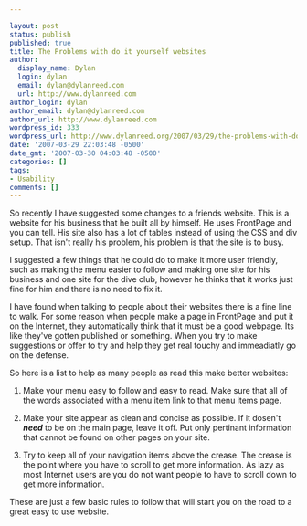 ```yaml
---

layout: post
status: publish
published: true
title: The Problems with do it yourself websites
author:
  display_name: Dylan
  login: dylan
  email: dylan@dylanreed.com
  url: http://www.dylanreed.com
author_login: dylan
author_email: dylan@dylanreed.com
author_url: http://www.dylanreed.com
wordpress_id: 333
wordpress_url: http://www.dylanreed.org/2007/03/29/the-problems-with-do-it-yourself-websites/
date: '2007-03-29 22:03:48 -0500'
date_gmt: '2007-03-30 04:03:48 -0500'
categories: []
tags:
- Usability
comments: []
---
```


So recently I have suggested some changes to a friends website. This is a website for his business that he built all by himself. He uses FrontPage and you can tell. His site also has a lot of tables instead of using the CSS and div setup. That isn't really his problem, his problem is that the site is to busy.

I suggested a few things that he could do to make it more user friendly, such as making the menu easier to follow and making one site for his business and one site for the dive club, however he thinks that it works just fine for him and there is no need to fix it.

I have found when talking to people about their websites there is a fine line to walk. For some reason when people make a page in FrontPage and put it on the Internet, they automatically think that it must be a good webpage. Its like they've gotten published or something. When you try to make suggestions or offer to try and help they get real touchy and immeadiatly go on the defense.

So here is a list to help as many people as read this make better websites:

1. Make your menu easy to follow and easy to read. Make sure that all of the words associated with a menu item link to that menu items page.

2. Make your site appear as clean and concise as possible. If it dosen't **_need_** to be on the main page, leave it off. Put only pertinant information that cannot be found on other pages on your site.

3. Try to keep all of your navigation items above the crease. The crease is the point where you have to scroll to get more information. As lazy as most Internet users are you do not want people to have to scroll down to get more information.

These are just a few basic rules to follow that will start you on the road to a great easy to use website.
